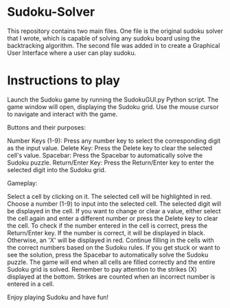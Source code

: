 # Sudoku-Solver
This repository contains two main files. One file is the original sudoku solver that I wrote, which is capable of solving any sudoku board using the backtracking algorithm. The second file was added in to create a Graphical User Interface where a user can play sudoku.


# Instructions to play
Launch the Sudoku game by running the SudokuGUI.py Python script.
The game window will open, displaying the Sudoku grid.
Use the mouse cursor to navigate and interact with the game.

Buttons and their purposes:

Number Keys (1-9): Press any number key to select the corresponding digit as the input value.
Delete Key: Press the Delete key to clear the selected cell's value.
Spacebar: Press the Spacebar to automatically solve the Sudoku puzzle.
Return/Enter Key: Press the Return/Enter key to enter the selected digit into the Sudoku grid.

Gameplay:

Select a cell by clicking on it. The selected cell will be highlighted in red.
Choose a number (1-9) to input into the selected cell. The selected digit will be displayed in the cell.
If you want to change or clear a value, either select the cell again and enter a different number or press the Delete key to clear the cell.
To check if the number entered in the cell is correct, press the Return/Enter key. If the number is correct, it will be displayed in black. Otherwise, an 'X' will be displayed in red.
Continue filling in the cells with the correct numbers based on the Sudoku rules.
If you get stuck or want to see the solution, press the Spacebar to automatically solve the Sudoku puzzle.
The game will end when all cells are filled correctly and the entire Sudoku grid is solved.
Remember to pay attention to the strikes (X) displayed at the bottom. Strikes are counted when an incorrect number is entered in a cell.

Enjoy playing Sudoku and have fun!





